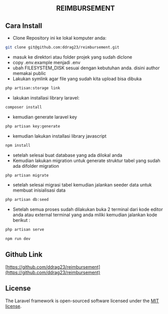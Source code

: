 <h2 align="center">REIMBURSEMENT</h2>

## Cara Install

- Clone Repository ini ke lokal komputer anda:

```sh
git clone git@github.com:ddrag23/reimbursement.git
```
-  masuk ke direktori atau folder projek yang sudah diclone
-  copy .env.example menjadi .env
-  ubah FILESYSTEM_DISK sesuai dengan kebutuhan anda. disini author memakai public
-  Lakukan symlink agar file yang sudah kita upload bisa dibuka
```sh
php artisan:storage link
```
-  lakukan installasi library laravel:
```sh
composer install
```
- kemudian generate laravel key
```sh 
php artisan key:generate
```
- kemudian lakukan installasi library javascript
```sh
npm install
```
- setelah selesai buat database yang ada dilokal anda
- Kemudian lakukan migration untuk generate struktur tabel yang sudah ada difolder migration
```sh
php artisan migrate
```
- setelah selesai migrasi tabel kemudian jalankan seeder data untuk membuat inisialisasi data
```sh
php artisan db:seed
```
- Setelah semua proses sudah dilakukan buka 2 terminal dari kode editor anda atau external
terminal yang anda miliki kemudian jalankan kode berikut :
```sh
php artisan serve
``` 

```sh
npm run dev
``` 

## Github Link
[https://github.com/ddrag23/reimbursement](https://github.com/ddrag23/reimbursement)

## License

The Laravel framework is open-sourced software licensed under the [MIT license](https://opensource.org/licenses/MIT).
